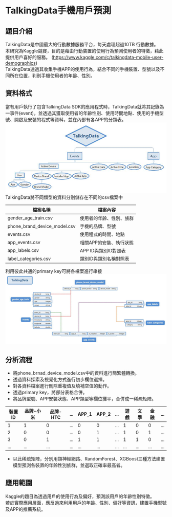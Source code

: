 # TalkingData手機用戶預測
## 題目介紹
TalkingData是中國最大的行動數據服務平台，每天處理超過10TB 行動數據。   
本研究為Kaggle競賽，目的是藉由行動裝置的使用行為預測使用者的特徵，藉此提供用戶喜好的服務。
(https://www.kaggle.com/c/talkingdata-mobile-user-demographics)   
TalkingData透過其收集手機APP的使用行為，結合不同的手機裝置、型號以及不同所在位置，判別手機使用者的年齡、性別。


## 資料格式
當有用戶執行了包含TalkingData SDK的應用程式時，TalkingData就將其記錄為一事件(event)，並透過其獲取使用者的年齡性別、使用時間地點、使用的手機型號、開啟及安裝的程式等資料，並在內部有各APP的分類表。   
![image](imgs/TalkingData_process.jpg)    
TalkingData將不同類型的資料分別儲存在不同的csv檔案中

|檔案名稱|檔案內容|
|---------|--|
|gender_age_train.csv| 使用者的年齡、性別、族群|
|phone_brand_device_model.csv|手機的品牌、型號|
|events.csv|使用程式的時間、地點|
|app_events.csv|相關APP的安裝、執行狀態|
|app_labels.csv|APP ID與類別ID對照表|
|label_categories.csv|類別ID與類別名稱對照表|

利用彼此共通的primary key可將各檔案進行串接   
![image](imgs/TalkingData_relation.jpg)  

## 分析流程
 - 將phone_brnad_device_model.csv中的資料進行簡繁體轉換。
 - 透過資料探索及視覺化方式進行初步欄位選擇。
 - 對各資料檔案進行刪除重複值及填補空值的動作。
 - 透過primary key，將部分表格合併。
 - 將品牌型號、APP安裝狀態、APP類型等欄位攤平，合併成一稀疏矩陣。   

| 裝置ID | 品牌-小米 |品牌-HTC|...|APP_1|APP_2|...|遊戲|文學|金融|...|
|--|--|--|--|--|--|--|--|--|--|--|
|1|1|0|...|0|0|...|1|0|0|...|
|2|0|0|...|0|1|...|1|0|1|...|
|3|0|1|...|1|1|...|1|1|0|...|
|...|...|...|...|...|...|...|...|...|...|...|

- 以此稀疏矩陣，分別用類神經網路、RandomForest、XGBoost三種方法建置模型預測各裝置的年齡性別族群，並選取正確率最高者。

## 應用範圍
Kaggle的題目為透過用戶的使用行為及偏好，預測該用戶的年齡性別特徵。  
若於實際應用層面，應反過來利用用戶的年齡、性別、偏好等資訊，建置手機型號及APP的推薦系統。
